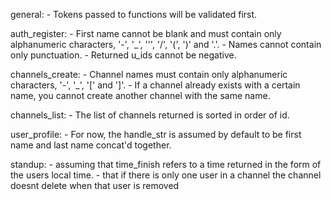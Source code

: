 general:
    - Tokens passed to functions will be validated first.

auth_register:
    - First name cannot be blank and must contain only alphanumeric characters,
      '-', '_', ''', '/', '(', ')' and '.'.
    - Names cannot contain only punctuation.
    - Returned u_ids cannot be negative.

channels_create:
    - Channel names must contain only alphanumeric characters, '-', '_', '[' and
      ']'.
    - If a channel already exists with a certain name, you cannot create another
      channel with the same name.

channels_list:
    - The list of channels returned is sorted in order of id.

user_profile:
    - For now, the handle_str is assumed by default to be first name and last
    name concat'd together.
    
standup:
    - assuming that time_finish refers to a time returned in the form of the users local time.
    - that if there is only one user in a channel the channel doesnt delete when that user is removed
    
    
